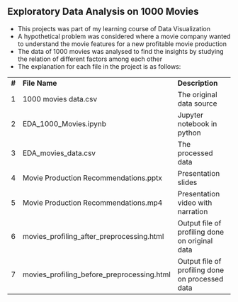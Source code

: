 ## Exploratory Data Analysis on 1000 Movies
  - This projects was part of my learning course of Data Visualization</br>
  - A hypothetical problem was considered where a movie company wanted to understand the movie features for a new profitable movie production</br>
  - The data of 1000 movies was analysed to find the insights by studying the relation of different factors among each other</br>
  - The explanation for each file in the project is as follows:</br>
<table>
  <tr>
    <td><b>#</b></td>
    <td><b>File Name</b></td>
    <td><b>Description</b></td>
  </tr>
   <tr>
    <td>1</td>
    <td>1000 movies data.csv</td>
    <td>The original data source</td>
  </tr>
  <tr>
    <td>2</td>
    <td>EDA_1000_Movies.ipynb</td>
    <td>Jupyter notebook in python</td>
  </tr>
  <tr>
    <td>3</td>
    <td>EDA_movies_data.csv</td>
    <td>The processed data</td>
  </tr>
  <tr>
    <td>4</td>
    <td>Movie Production Recommendations.pptx</td>
    <td>Presentation slides</td>
  </tr>
  <tr>
    <td>5</td>
    <td>Movie Production Recommendations.mp4</td>
    <td>Presentation video with narration</td>
  </tr>
  <tr>
    <td>6</td>
    <td>movies_profiling_after_preprocessing.html</td>
    <td>Output file of profiling done on original data</td>
  </tr>
  <tr>
    <td>7</td>
    <td>movies_profiling_before_preprocessing.html</td>
    <td>Output file of profiling done on processed data</td>
  </tr>
</table>
